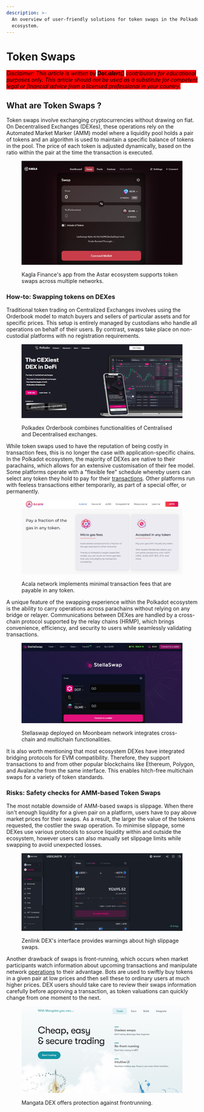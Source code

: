 ```yaml
---
description: >-
  An overview of user-friendly solutions for token swaps in the Polkadot
  ecosystem.
---
```


# Token Swaps

_<mark style="background-color:red;">Disclaimer: This article is written by</mark> <mark style="background-color:red;"></mark><mark style="background-color:red;">**Dot.alert()**</mark> <mark style="background-color:red;"></mark><mark style="background-color:red;">contributors for educational purposes only. This article should not be used as a substitute for competent legal or financial advice from a licensed professional in your country.</mark>_



## What are Token Swaps ?

Token swaps involve exchanging cryptocurrencies without drawing on fiat. On Decentralised Exchanges (DEXes), these operations rely on the Automated Market Marker (AMM) model where a liquidity pool holds a pair of tokens and an algorithm is used to maintain a specific balance of tokens in the pool. The price of each token is adjusted dynamically, based on the ratio within the pair at the time the transaction is executed.

<figure><img src="../../../.gitbook/assets/O_SwappingKaglaFi.JPG" alt="A view of the dashboard of Kagla Finance showing an interface for token swaps between ASTR and GLMR."><figcaption><p>Kagla Finance's app from the Astar ecosystem supports token swaps across multiple networks.</p></figcaption></figure>



### How-to: Swapping tokens on DEXes

Traditional token trading on Centralized Exchanges involves using the Orderbook model to match buyers and sellers of particular assets and for specific prices. This setup is entirely managed by custodians who handle all operations on behalf of their users. By contrast, swaps take place on non-custodial platforms with no registration requirements.

<figure><img src="../../../.gitbook/assets/O_SwappingPolkadexOrderbook.JPG" alt="The orderbook page of Polkadex."><figcaption><p>Polkadex Orderbook combines functionalities of Centralised and Decentralised exchanges. </p></figcaption></figure>

While token swaps used to have the reputation of being costly in transaction fees, this is no longer the case with application-specific chains. In the Polkadot ecosystem, the majority of DEXes are native to their parachains, which allows for an extensive customisation of their fee model. Some platforms operate with a "flexible fee" schedule whereby users can select any token they hold to pay for their [transactions](../../1.acquisition/transaction-explorers.md). Other platforms run with feeless transactions either temporarily, as part of a special offer, or permanently.

<figure><img src="../../../.gitbook/assets/O_SwappingAcalafees.JPG" alt="A screenshot of Acala’s webpage showing that Acala allows payment of micro gas fees in virtually any token. "><figcaption><p>Acala network implements minimal transaction fees that are payable in any token.</p></figcaption></figure>

A unique feature of the swapping experience within the Polkadot ecosystem is the ability to carry operations across parachains without relying on any bridge or relayer. Communications between DEXes are handled by a cross-chain protocol supported by the relay chains (HRMP), which brings convenience, efficiency, and security to users while seamlessly validating transactions.

<figure><img src="../../../.gitbook/assets/O_SwappingStellaswap.JPG" alt="The Stellaswap application page."><figcaption><p>Stellaswap deployed on Moonbeam network integrates cross-chain and multichain functionalities.</p></figcaption></figure>

It is also worth mentioning that most ecosystem DEXes have integrated bridging protocols for EVM compatibility. Therefore, they support transactions to and from other popular blockchains like Ethereum, Polygon, and Avalanche from the same interface. This enables hitch-free multichain swaps for a variety of token standards.



### Risks: Safety checks for AMM-based Token Swaps

The most notable downside of AMM-based swaps is slippage. When there isn't enough liquidity for a given pair on a platform, users have to pay above market prices for their swaps. As a result, the larger the value of the tokens requested, the costlier the swap operation. To minimise slippage, some DEXes use various protocols to source liquidity within and outside the ecosystem, however users can also manually set slippage limits while swapping to avoid unexpected losses.

<figure><img src="../../../.gitbook/assets/O_SwappingZenlink.JPG" alt="The swapping interface of Zenlink DEX warning users about slippage fees."><figcaption><p>Zenlink DEX's interface provides warnings about high slippage swaps.</p></figcaption></figure>

Another drawback of swaps is front-running, which occurs when market participants watch information about upcoming transactions and manipulate network [operations](../) to their advantage. Bots are used to swiftly buy tokens in a given pair at low prices and then sell these to ordinary users at much higher prices. DEX users should take care to review their swaps information carefully before approving a transaction, as token valuations can quickly change from one moment to the next.

<figure><img src="../../../.gitbook/assets/O_SwappingMangata.JPG" alt="The homepage of Mangata DEX indicating that they offer gasless swaps, front-running protection, and an intuitive UI."><figcaption><p>Mangata DEX offers protection against frontrunning.</p></figcaption></figure>

